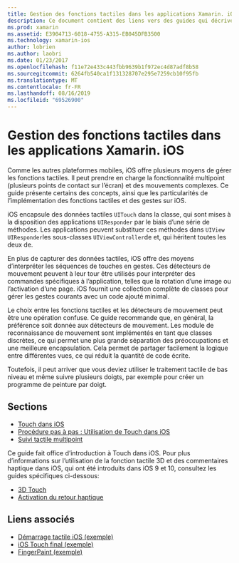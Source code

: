 ```yaml
---
title: Gestion des fonctions tactiles dans les applications Xamarin. iOS
description: Ce document contient des liens vers des guides qui décrivent comment utiliser les fonctions tactiles tactiles, tactiles tactiles, les gestes tactiles et la fonction tactile 3D dans une application Xamarin. iOS.
ms.prod: xamarin
ms.assetid: E3904713-6018-4755-A315-EB045DFB3500
ms.technology: xamarin-ios
author: lobrien
ms.author: laobri
ms.date: 01/23/2017
ms.openlocfilehash: f11e72e433c443fbb9639b1f972ec4d87adf8b58
ms.sourcegitcommit: 6264fb540ca1f131328707e295e7259cb10f95fb
ms.translationtype: MT
ms.contentlocale: fr-FR
ms.lasthandoff: 08/16/2019
ms.locfileid: "69526900"
---
```

# <a name="handling-touch-in-xamarinios-apps"></a>Gestion des fonctions tactiles dans les applications Xamarin. iOS

Comme les autres plateformes mobiles, iOS offre plusieurs moyens de gérer les fonctions tactiles. Il peut prendre en charge la fonctionnalité multipoint (plusieurs points de contact sur l’écran) et des mouvements complexes. Ce guide présente certains des concepts, ainsi que les particularités de l’implémentation des fonctions tactiles et des gestes sur iOS.

iOS encapsule des données tactiles `UITouch` dans la classe, qui sont mises à la disposition des applications `UIResponder` par le biais d’une série de méthodes. Les applications peuvent substituer ces méthodes dans `UIView` `UIResponder`les sous-classes `UIViewController`de et, qui héritent toutes les deux de.

En plus de capturer des données tactiles, iOS offre des moyens d’interpréter les séquences de touches en gestes. Ces détecteurs de mouvement peuvent à leur tour être utilisés pour interpréter des commandes spécifiques à l’application, telles que la rotation d’une image ou l’activation d’une page. iOS fournit une collection complète de classes pour gérer les gestes courants avec un code ajouté minimal.

Le choix entre les fonctions tactiles et les détecteurs de mouvement peut être une opération confuse. Ce guide recommande que, en général, la préférence soit donnée aux détecteurs de mouvement. Les module de reconnaissance de mouvement sont implémentés en tant que classes discrètes, ce qui permet une plus grande séparation des préoccupations et une meilleure encapsulation. Cela permet de partager facilement la logique entre différentes vues, ce qui réduit la quantité de code écrite.

Toutefois, il peut arriver que vous deviez utiliser le traitement tactile de bas niveau et même suivre plusieurs doigts, par exemple pour créer un programme de peinture par doigt.

## <a name="sections"></a>Sections

- [Touch dans iOS](touch-in-ios.md)
- [Procédure pas à pas : Utilisation de Touch dans iOS](ios-touch-walkthrough.md)
- [Suivi tactile multipoint](touch-tracking.md)

Ce guide fait office d’introduction à Touch dans iOS. Pour plus d’informations sur l’utilisation de la fonction tactile 3D et des commentaires haptique dans iOS, qui ont été introduits dans iOS 9 et 10, consultez les guides spécifiques ci-dessous:

* [3D Touch](~/ios/platform/3d-touch.md)
* [Activation du retour haptique](~/ios/user-interface/ios-ui/haptic-feedback.md)

## <a name="related-links"></a>Liens associés

- [Démarrage tactile iOS (exemple)](https://docs.microsoft.com/samples/xamarin/ios-samples/applicationfundamentals-touch-start)
- [iOS Touch final (exemple)](https://docs.microsoft.com/samples/xamarin/ios-samples/applicationfundamentals-touch-final)
- [FingerPaint (exemple)](https://docs.microsoft.com/samples/xamarin/ios-samples/applicationfundamentals-fingerpaint)
